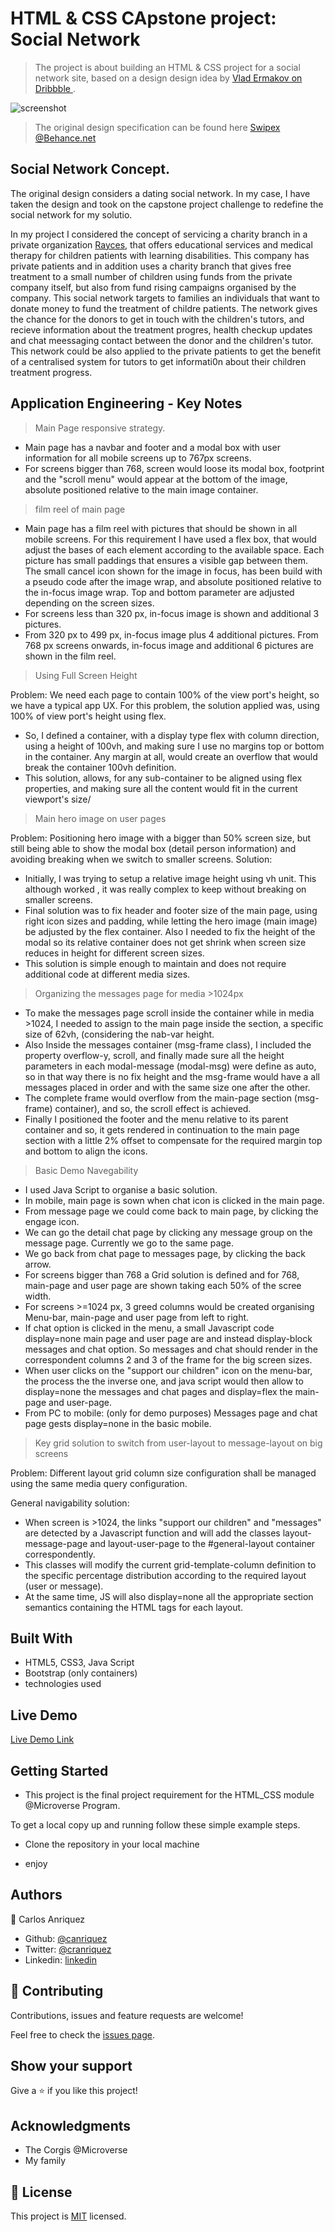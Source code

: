 # HTML & CSS CApstone project: Social Network

> The project is about building an HTML & CSS project for a social network site, based on a design design idea by [Vlad Ermakov on Dribbble ](https://dribbble.com/ermalength).


![screenshot](./assets/app_screenshot.png)


> The original design specification can be found here [Swipex @Behance.net](https://www.behance.net/gallery/70285515/Swipex-This-application-for-dating)


## Social Network Concept.

The original design considers a dating social network. In my case, I have taken the design and took on the capstone project challenge to redefine the social network for my solutio. 

In my project I considered the concept of servicing a charity branch in a private organization [Rayces](https://rayces.com), that offers educational services and medical therapy for children patients with learning disabilities. This company has private patients and in addition uses a charity branch that gives free treatment to a small number of children using funds from the private company itself, but also from fund rising campaigns organised by the company. This social network targets to families an individuals that want to donate money to fund the treatment of childre patients. The network gives the chance for the donors to get in touch with the children's tutors, and recieve information about the treatment progres, health checkup updates and chat meessaging contact between the donor and the children's tutor. This network could be also applied to the private patients to get the benefit of a centralised system for tutors to get informati0n about their children treatment progress. 

## Application Engineering - Key Notes

>Main Page responsive strategy.
- Main page has a navbar and footer and a modal box with user information for all mobile screens up to 767px screens.
- For screens bigger than 768, screen would loose its modal box, footprint and the "scroll menu" would appear at the bottom of the image, absolute positioned relative to the main image container.

 >film reel of main page

- Main page has a film reel with pictures that should be shown in all mobile screens. For this requirement I have used a flex box, that would adjust the bases of each element according to the available space. Each picture has small paddings that ensures a visible gap between them. The small cancel icon shown for the image in focus, has been build with a pseudo code after the image wrap, and absolute positioned relative to the in-focus image wrap. Top and bottom parameter are adjusted depending on the screen sizes. 
- For screens less than 320 px, in-focus image is shown and additional 3 pictures.
- From 320 px to 499 px, in-focus image plus 4 additional pictures.
From 768 px screens onwards, in-focus image and additional 6 pictures are shown in the film reel.

> Using Full Screen Height

Problem: We need each page to contain 100% of the view port's height, so we have a typical app UX.
For this problem, the solution applied was, using 100% of view port's height using flex.
- So, I defined a container, with a display type  flex  with column direction, using a height of 100vh, and making sure I use no margins top or bottom in the container. Any margin at all, would create an overflow that would break the container 100vh definition.
- This solution, allows, for any sub-container to be aligned using flex properties, and making sure all the content would fit in the current viewport's size/


> Main hero image on user pages

Problem: Positioning hero image with a bigger than 50% screen size, but still being able to show the modal box (detail person information) and avoiding breaking when we switch to smaller screens.
Solution: 
- Initially, I was trying to setup a relative image height using vh unit. This although worked , it was really complex to keep without breaking on smaller screens.
- Final solution was to fix header and footer size of the main page, using right icon sizes and padding, while letting the hero image (main image) be adjusted by the flex container.  Also I needed to fix the height of the modal so its relative container does not get shrink when screen size reduces in height for different screen sizes. 
- This solution is simple enough to maintain and does not require additional code at different media sizes.

> Organizing the messages page for media >1024px

- To make the messages page scroll inside the container while in media >1024, I needed to assign to the main page inside the section, a specific size of 62vh, (considering the nab-var height. 
- Also Inside the messages container (msg-frame class), I included the property overflow-y, scroll, and finally made sure all the height parameters in each modal-message (modal-msg) were define as auto, so in that way there is no fix height and the msg-frame would have a all messages placed in order and with the same size one after the other.
- The complete frame would overflow from the main-page section (msg-frame) container), and so, the scroll effect is achieved. 
- Finally I positioned the footer and the menu relative to its parent container and so, it gets rendered in continuation to the main page section with a little 2% offset to compensate for the required margin top and bottom to align the icons.

> Basic Demo Navegability 

- I used Java Script to organise a basic solution. 
- In mobile, main page is sown when chat icon is clicked in the main page.
- From message page we could come back to main page, by clicking the engage icon.
- We can go the detail chat page by clicking any message group on the message page. Currently we go to the same page.
- We go back from chat page to messages page, by clicking the back arrow.
- For screens bigger than 768 a Grid solution is defined and for 768, main-page and user page are shown taking each 50% of the scree width. 
- For screens >=1024 px, 3 greed columns would be created organising Menu-bar, main-page and user page from left to right. 
- If chat option is clicked in the menu, a small Javascript code display=none main page and user page are and instead display-block messages and chat option. So messages and chat should render in the correspondent columns 2 and 3 of the frame for the big screen sizes.
- When user clicks on the "support our children" icon on the menu-bar, the process the the inverse one, and java script would then allow to display=none the messages and chat pages and display=flex the main-page and user-page.
- From PC to mobile: (only for demo purposes) Messages page and chat page gests display=none in the basic mobile.

> Key grid solution to switch from user-layout to message-layout on big screens

Problem: Different layout grid column size configuration shall be managed using the same media query configuration.

General navigability solution:

- When screen is >1024, the links "support our children" and "messages" are detected by a Javascript function and will add the classes layout-message-page and layout-user-page to the #general-layout container correspondently. 
- This classes will modify the current grid-template-column definition to the specific percentage distribution according to the required layout (user or message).   
- At the same time, JS will also display=none all the appropriate section semantics containing the HTML tags for each layout.


## Built With

- HTML5, CSS3, Java Script
- Bootstrap (only containers)
- technologies used

## Live Demo

[Live Demo Link](https://canriquez.github.io/htmlcss_capstone/)


## Getting Started

- This project is the final project requirement for the HTML_CSS module @Microverse Program.


To get a local copy up and running follow these simple example steps.

- Clone the repository in your local machine

- enjoy


## Authors

👤 Carlos Anriquez

- Github: [@canriquez](https://github.com/canriquez)
- Twitter: [@cranriquez](https://twitter.com/cranriquez)
- Linkedin: [linkedin](https://www.linkedin.com/in/carlosanriquez/)

## 🤝 Contributing

Contributions, issues and feature requests are welcome!

Feel free to check the [issues page](https://github.com/canriquez/htmlcss_capstone/issues).

## Show your support

Give a ⭐️ if you like this project!

## Acknowledgments

- The Corgis @Microverse
- My family

## 📝 License

This project is [MIT](https://opensource.org/licenses/MIT) licensed.